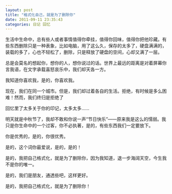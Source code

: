 ```yaml
---
layout: post 
title: "格式化自己，就是为了删除你"
date: 2011-09-11 23:35:43
categories: 日记 回忆
---
```


生活中生命中，总有些人或者事情值得你牵挂，值得你回味，值得你把他珍藏。有些东西删除只是一种表象，比如电脑，用了这么久，保存的太多了，硬盘满满的，装载的多了，心也不轻松了，删除，只是释放了硬盘的空间，心却又满了一层。

总是会莫名的想起你，想你的人，想你说过的话。世界上最远的距离是对着屏幕你言我语，在文字承载喜怒哀乐中，我们却天各一方。

我知道你喜欢我，是的，你喜欢我。

现在，我们在同一个城市。但是，我们却过着各自的生活。拒绝，有时候是多么困难！然而，我们终归是拒绝了

回忆里了太多关于你的印记，太多太多……

明天就是中秋节了，我却不敢和你说一声“节日快乐”——原来我是这么的懦弱。我只是你生命中的一个过客，你不必执著，是的，有些东西我们一定要放下。

你是优秀的，是的，你很优秀。

是的，这个词你最爱说，是的，是的！

是的，我把自己格式化，就是为了删除你，因为我知道，退一步海阔天空，今生我不是你的唯一。

是的，我们是朋友，通透些吧，这样更好。

是的，我把自己格式化，就是为了删除你！
